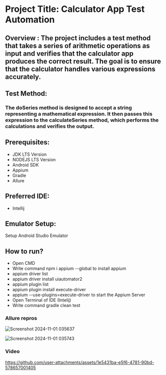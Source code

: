 # Project Title: Calculator App Test Automation
## Overview : The project includes a test method that takes a series of arithmetic operations as input and verifies that the calculator app produces the correct result. The goal is to ensure that the calculator handles various expressions accurately.
## Test Method:
### The doSeries method is designed to accept a string representing a mathematical expression. It then passes this expression to the calculateSeries method, which performs the calculations and verifies the output.
## Prerequisites:
- JDK LTS Version
- NODEJS LTS Version
- Android SDK
- Appium
- Gradle
- Allure

## Preferred IDE:
- Intellij

## Emulator Setup:
Setup Android Studio Emulator

## How to run?
- Open CMD
- Write command npm i appium --global to install appium
- appium driver list
- appium driver install uiautomator2
- appium plugin list
- appium plugin install execute-driver
- appium --use-plugins=execute-driver to start the Appium Server
- Open Terminal of IDE (Intelij)
- Write command gradle clean test

### Allure repros
![Screenshot 2024-11-01 035637](https://github.com/user-attachments/assets/8ae1445a-2627-4639-8762-0aad99cebc27)


![Screenshot 2024-11-01 035743](https://github.com/user-attachments/assets/7937253b-888e-43e7-b749-d655c69543fc)



### Video


https://github.com/user-attachments/assets/1e5431ba-e5f6-4781-90bd-578657001405

